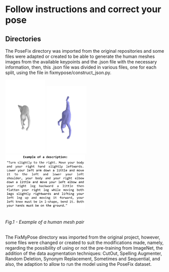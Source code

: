 # Follow instructions and correct your pose
## Directories
The PoseFix directory was imported from the original repositories and some files were adapted or created to be able to generate the human meshes images from the available keypoints and the .json file with the necessary information, then, this .json file was divided in various files, one for each split, using the file in fixmypose/construct_json.py.

<p float="left">
  <img src="https://github.com/AnaFilipaNogueira/Follow_instructions_and_correct_your_pose/blob/main/img_a0_new.jpg" width=25% height=50% />
  <img src="https://github.com/AnaFilipaNogueira/Follow_instructions_and_correct_your_pose/blob/main/img_b0_new.jpg" width=25% height=50% />
  <img src="https://github.com/AnaFilipaNogueira/Follow_instructions_and_correct_your_pose/blob/main/description.png" width=50% height=50% />
</p></br>
<em>Fig.1 - Example of a human mesh pair</em><br/><br/>

The FixMyPose directory was imported from the original project, however, some files were changed or created to suit the modifications made, namely, regarding the possibility of using or not the pre-training from ImageNet, the addition of the data augmentation techniques: CutOut, Spelling Augmenter, Random Deletion, Synonym Replacement, Sometimes and Sequential, and also, the adaption to allow to run the model using the PoseFix dataset.
